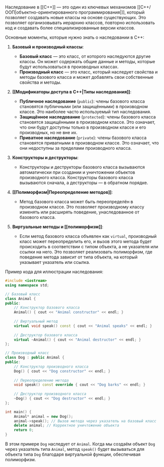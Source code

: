 Наследование в [[C++]] — это один из ключевых механизмов [[C++/ООП|объектно-ориентированного программирования|]], который позволяет создавать новые классы на основе существующих. Это позволяет организовывать иерархию классов, повторно использовать код и создавать более специализированные версии классов.

Основные моменты, которые нужно знать о наследовании в C++:

1. **Базовый и производный классы**:
   - **Базовый класс** — это класс, от которого наследуются другие классы. Он может содержать общие данные и методы, которые будут использоваться в производных классах.
   - **Производный класс** — это класс, который наследует свойства и методы базового класса и может добавлять свои собственные свойства и методы.

2. **[[Модификаторы доступа в C++|Типы наследования]]**:
   - **Публичное наследование** (`public`): члены базового класса становятся публичными (или защищёнными) в производном классе. Это наиболее часто используемый тип наследования.
   - **Защищённое наследование** (`protected`): члены базового класса становятся защищёнными в производном классе. Это означает, что они будут доступны только в производном классе и его производных, но не вне их.
   - **Приватное наследование** (`private`): члены базового класса становятся приватными в производном классе. Это означает, что они недоступны за пределами производного класса.

3. **Конструкторы и деструкторы**:
   - Конструкторы и деструкторы базового класса вызываются автоматически при создании и уничтожении объектов производного класса. Конструкторы базового класса вызываются сначала, а деструкторы — в обратном порядке.

4. **[[Полиморфизм|Переопределение методов]]**:
   - Метод базового класса может быть переопределён в производном классе. Это позволяет производному классу изменять или расширять поведение, унаследованное от базового класса.

5. **Виртуальные методы и [[полиморфизм]]**:
   - Если метод базового класса объявлен как `virtual`, производный класс может переопределить его, и вызов этого метода будет происходить в соответствии с типом объекта, а не указателя или ссылки на него. Это позволяет реализовать полиморфизм, где поведение метода зависит от типа объекта, на который указывает указатель или ссылка.

Пример кода для иллюстрации наследования:

```cpp
#include <iostream>
using namespace std;

// Базовый класс
class Animal {
public:
    // Конструктор базового класса
    Animal() { cout << "Animal constructor" << endl; }
    
    // Виртуальный метод
    virtual void speak() const { cout << "Animal speaks" << endl; }
    
    // Деструктор базового класса
    virtual ~Animal() { cout << "Animal destructor" << endl; }
};

// Производный класс
class Dog : public Animal {
public:
    // Конструктор производного класса
    Dog() { cout << "Dog constructor" << endl; }
    
    // Переопределение метода
    void speak() const override { cout << "Dog barks" << endl; }
    
    // Деструктор производного класса
    ~Dog() { cout << "Dog destructor" << endl; }
};

int main() {
    Animal* animal = new Dog();
    animal->speak(); // Вызов метода через указатель на базовый класс
    delete animal; // Корректное уничтожение объекта
    return 0;
}
```

В этом примере `Dog` наследует от `Animal`. Когда мы создаём объект `Dog` через указатель типа `Animal`, метод `speak()` будет вызываться для объекта типа `Dog` благодаря виртуальной функции, обеспечивая полиморфизм.